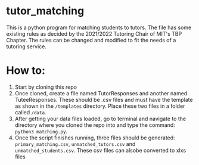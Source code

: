 # tutor_matching
This is a python program for matching students to tutors. The file has some existing rules as decided by the 2021/2022 Tutoring Chair of MIT's TBP Chapter. The rules can be changed and modified to fit the needs of a tutoring service.  

# How to:
1. Start by cloning this repo
2. Once cloned, create a file named TutorResponses and another named TuteeResponses. These should be .csv files and must have the template
  as shown in the `/templates` directory. Place these two files in a folder called `/data`.
3. After getting your data files loaded, go to terminal and navigate to the directory where you cloned the repo into and type the command: `python3 matching.py`.
4. Once the script finishes running, three files should be generated: `primary_matching.csv`, `unmatched_tutors.csv` and `unmatched_students.csv`. These csv files can alsobe converted to xlxs files
